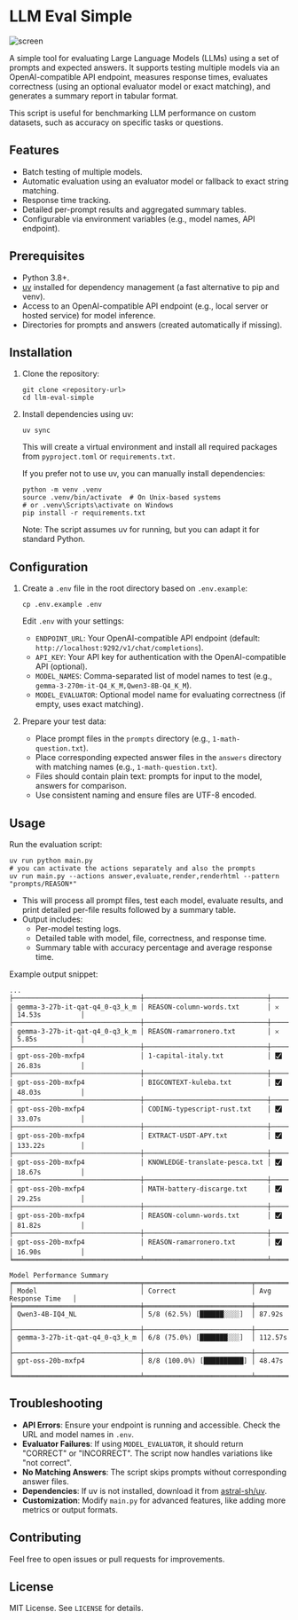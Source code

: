 # LLM Eval Simple

![screen](https://i.redd.it/nsuc0la2n4nf1.png)

A simple tool for evaluating Large Language Models (LLMs) using a set of prompts and expected answers. It supports testing multiple models via an OpenAI-compatible API endpoint, measures response times, evaluates correctness (using an optional evaluator model or exact matching), and generates a summary report in tabular format.

This script is useful for benchmarking LLM performance on custom datasets, such as accuracy on specific tasks or questions.

## Features
- Batch testing of multiple models.
- Automatic evaluation using an evaluator model or fallback to exact string matching.
- Response time tracking.
- Detailed per-prompt results and aggregated summary tables.
- Configurable via environment variables (e.g., model names, API endpoint).

## Prerequisites
- Python 3.8+.
- [uv](https://github.com/astral-sh/uv) installed for dependency management (a fast alternative to pip and venv).
- Access to an OpenAI-compatible API endpoint (e.g., local server or hosted service) for model inference.
- Directories for prompts and answers (created automatically if missing).

## Installation
1. Clone the repository:
   ```
   git clone <repository-url>
   cd llm-eval-simple
   ```

2. Install dependencies using uv:
   ```
   uv sync
   ```
   This will create a virtual environment and install all required packages from `pyproject.toml` or `requirements.txt`.

   If you prefer not to use uv, you can manually install dependencies:
   ```
   python -m venv .venv
   source .venv/bin/activate  # On Unix-based systems
   # or .venv\Scripts\activate on Windows
   pip install -r requirements.txt
   ```
   Note: The script assumes uv for running, but you can adapt it for standard Python.

## Configuration
1. Create a `.env` file in the root directory based on `.env.example`:
   ```
   cp .env.example .env
   ```
   Edit `.env` with your settings:
   - `ENDPOINT_URL`: Your OpenAI-compatible API endpoint (default: `http://localhost:9292/v1/chat/completions`).
   - `API_KEY`: Your API key for authentication with the OpenAI-compatible API (optional).
   - `MODEL_NAMES`: Comma-separated list of model names to test (e.g., `gemma-3-270m-it-Q4_K_M,Qwen3-8B-Q4_K_M`).
   - `MODEL_EVALUATOR`: Optional model name for evaluating correctness (if empty, uses exact matching).

2. Prepare your test data:
   - Place prompt files in the `prompts` directory (e.g., `1-math-question.txt`).
   - Place corresponding expected answer files in the `answers` directory with matching names (e.g., `1-math-question.txt`).
   - Files should contain plain text: prompts for input to the model, answers for comparison.
   - Use consistent naming and ensure files are UTF-8 encoded.

## Usage
Run the evaluation script:
```
uv run python main.py
# you can activate the actions separately and also the prompts
uv run main.py --actions answer,evaluate,render,renderhtml --pattern "prompts/REASON*"
```
- This will process all prompt files, test each model, evaluate results, and print detailed per-file results followed by a summary table.
- Output includes:
  - Per-model testing logs.
  - Detailed table with model, file, correctness, and response time.
  - Summary table with accuracy percentage and average response time.

Example output snippet:

```
...
├────────────────────────────────┼───────────────────────────────┼───────────┼─────────────────┤
│ gemma-3-27b-it-qat-q4_0-q3_k_m │ REASON-column-words.txt       │ 𐄂         │ 14.53s          │
├────────────────────────────────┼───────────────────────────────┼───────────┼─────────────────┤
│ gemma-3-27b-it-qat-q4_0-q3_k_m │ REASON-ramarronero.txt        │ 𐄂         │ 5.85s           │
├────────────────────────────────┼───────────────────────────────┼───────────┼─────────────────┤
│ gpt-oss-20b-mxfp4              │ 1-capital-italy.txt           │ 🮱         │ 26.83s          │
├────────────────────────────────┼───────────────────────────────┼───────────┼─────────────────┤
│ gpt-oss-20b-mxfp4              │ BIGCONTEXT-kuleba.txt         │ 🮱         │ 48.03s          │
├────────────────────────────────┼───────────────────────────────┼───────────┼─────────────────┤
│ gpt-oss-20b-mxfp4              │ CODING-typescript-rust.txt    │ 🮱         │ 33.07s          │
├────────────────────────────────┼───────────────────────────────┼───────────┼─────────────────┤
│ gpt-oss-20b-mxfp4              │ EXTRACT-USDT-APY.txt          │ 🮱         │ 133.22s         │
├────────────────────────────────┼───────────────────────────────┼───────────┼─────────────────┤
│ gpt-oss-20b-mxfp4              │ KNOWLEDGE-translate-pesca.txt │ 🮱         │ 18.67s          │
├────────────────────────────────┼───────────────────────────────┼───────────┼─────────────────┤
│ gpt-oss-20b-mxfp4              │ MATH-battery-discarge.txt     │ 🮱         │ 29.25s          │
├────────────────────────────────┼───────────────────────────────┼───────────┼─────────────────┤
│ gpt-oss-20b-mxfp4              │ REASON-column-words.txt       │ 🮱         │ 81.82s          │
├────────────────────────────────┼───────────────────────────────┼───────────┼─────────────────┤
│ gpt-oss-20b-mxfp4              │ REASON-ramarronero.txt        │ 🮱         │ 16.90s          │
╘════════════════════════════════╧═══════════════════════════════╧═══════════╧═════════════════╛

Model Performance Summary
╒════════════════════════════════╤═══════════════════════════╤═════════════════════╕
│ Model                          │ Correct                   │ Avg Response Time   │
╞════════════════════════════════╪═══════════════════════════╪═════════════════════╡
│ Qwen3-4B-IQ4_NL                │ 5/8 (62.5%) [██████░░░░]  │ 87.92s              │
├────────────────────────────────┼───────────────────────────┼─────────────────────┤
│ gemma-3-27b-it-qat-q4_0-q3_k_m │ 6/8 (75.0%) [███████░░░]  │ 112.57s             │
├────────────────────────────────┼───────────────────────────┼─────────────────────┤
│ gpt-oss-20b-mxfp4              │ 8/8 (100.0%) [██████████] │ 48.47s              │
╘════════════════════════════════╧═══════════════════════════╧═════════════════════╛
```

## Troubleshooting
- **API Errors**: Ensure your endpoint is running and accessible. Check the URL and model names in `.env`.
- **Evaluator Failures**: If using `MODEL_EVALUATOR`, it should return "CORRECT" or "INCORRECT". The script now handles variations like "not correct".
- **No Matching Answers**: The script skips prompts without corresponding answer files.
- **Dependencies**: If uv is not installed, download it from [astral-sh/uv](https://github.com/astral-sh/uv).
- **Customization**: Modify `main.py` for advanced features, like adding more metrics or output formats.

## Contributing
Feel free to open issues or pull requests for improvements.

## License
MIT License. See `LICENSE` for details.

